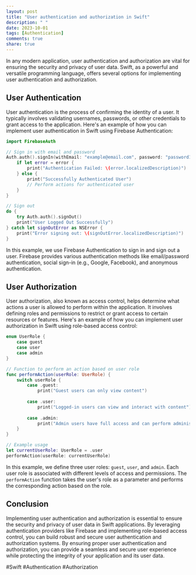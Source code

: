 ```yaml
---
layout: post
title: "User authentication and authorization in Swift"
description: " "
date: 2023-10-01
tags: [Authentication]
comments: true
share: true
---
```


In any modern application, user authentication and authorization are vital for ensuring the security and privacy of user data. Swift, as a powerful and versatile programming language, offers several options for implementing user authentication and authorization.

## User Authentication

User authentication is the process of confirming the identity of a user. It typically involves validating usernames, passwords, or other credentials to grant access to the application. Here's an example of how you can implement user authentication in Swift using Firebase Authentication:

```swift
import FirebaseAuth

// Sign in with email and password
Auth.auth().signIn(withEmail: "example@email.com", password: "password123") { (authResult, error) in
    if let error = error {
        print("Authentication Failed: \(error.localizedDescription)")
    } else {
        print("Successfully Authenticated User")
        // Perform actions for authenticated user
    }
}

// Sign out
do {
    try Auth.auth().signOut()
    print("User Logged Out Successfully")
} catch let signOutError as NSError {
    print("Error signing out: \(signOutError.localizedDescription)")
}
```

In this example, we use Firebase Authentication to sign in and sign out a user. Firebase provides various authentication methods like email/password authentication, social sign-in (e.g., Google, Facebook), and anonymous authentication.

## User Authorization

User authorization, also known as access control, helps determine what actions a user is allowed to perform within the application. It involves defining roles and permissions to restrict or grant access to certain resources or features. Here's an example of how you can implement user authorization in Swift using role-based access control:

```swift
enum UserRole {
    case guest
    case user
    case admin
}

// Function to perform an action based on user role
func performAction(userRole: UserRole) {
    switch userRole {
        case .guest:
            print("Guest users can only view content")
            
        case .user:
            print("Logged-in users can view and interact with content")
            
        case .admin:
            print("Admin users have full access and can perform administrative tasks")
    }
}

// Example usage
let currentUserRole: UserRole = .user
performAction(userRole: currentUserRole)
```

In this example, we define three user roles: `guest`, `user`, and `admin`. Each user role is associated with different levels of access and permissions. The `performAction` function takes the user's role as a parameter and performs the corresponding action based on the role.

## Conclusion

Implementing user authentication and authorization is essential to ensure the security and privacy of user data in Swift applications. By leveraging authentication providers like Firebase and implementing role-based access control, you can build robust and secure user authentication and authorization systems. By ensuring proper user authentication and authorization, you can provide a seamless and secure user experience while protecting the integrity of your application and its user data.

#Swift #Authentication #Authorization